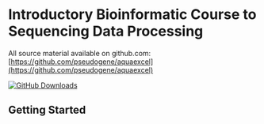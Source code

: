 # Introductory Bioinformatic Course to Sequencing Data Processing

All source material available on github.com: [https://github.com/pseudogene/aquaexcel](https://github.com/pseudogene/aquaexcel)

[![GitHub Downloads](https://img.shields.io/github/downloads/pseudogene/aquaexcel/total.svg?style=social&logo=github&label=Download)](https://github.com/pseudogene/aquaexcel/releases)

## <a name="started"></a>Getting Started
